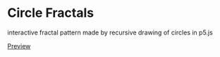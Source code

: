 # Circle Fractals
interactive fractal pattern made by recursive drawing of circles in p5.js

[Preview](https://dorgam.github.io/CircleFractals/)